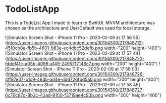 # TodoListApp

This is a TodoList App I made to learn to SwiftUI.
MVVM architecture was chosen as the architecture and UserDefault was used for local storage.

![Simulator Screen Shot - iPhone 11 Pro - 2023-02-09 at 17 56 55](https://user-images.githubusercontent.com/30154300/217848712-4510cb8e-fb5b-4601-983e-ec4dbc52defb.png width="200" height="400")
![Simulator Screen Shot - iPhone 11 Pro - 2023-02-09 at 17 57 44](https://user-images.githubusercontent.com/30154300/217848723-fdddf41c-a05b-4098-a149-2495717146c7.png width="200" height="400")
![Simulator Screen Shot - iPhone 11 Pro - 2023-02-09 at 17 58 03](https://user-images.githubusercontent.com/30154300/217848726-4ff97e37-b1c9-49db-ad4e-ddd726fbd5a0.png width="200" height="400")
![Simulator Screen Shot - iPhone 11 Pro - 2023-02-09 at 17 58 45](https://user-images.githubusercontent.com/30154300/217848727-6c76c87d-8b3c-43ad-9100-f3719ae4c93b.png width="200" height="400")
